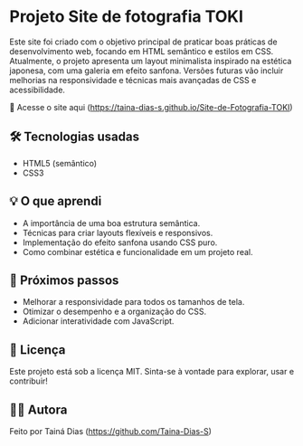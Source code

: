 # Projeto Site de fotografia TOKI

Este site foi criado com o objetivo principal de praticar boas práticas de desenvolvimento web, focando em HTML semântico e estilos em CSS.
Atualmente, o projeto apresenta um layout minimalista inspirado na estética japonesa, com uma galeria em efeito sanfona. Versões futuras vão incluir melhorias na responsividade e técnicas mais avançadas de CSS e acessibilidade.

🔗 Acesse o site aqui (https://taina-dias-s.github.io/Site-de-Fotografia-TOKI)

## 🛠️ Tecnologias usadas

- HTML5 (semântico)
- CSS3
  
## 💡 O que aprendi

- A importância de uma boa estrutura semântica.
- Técnicas para criar layouts flexíveis e responsivos.
- Implementação do efeito sanfona usando CSS puro.
- Como combinar estética e funcionalidade em um projeto real.

## 🚀 Próximos passos

- Melhorar a responsividade para todos os tamanhos de tela.
- Otimizar o desempenho e a organização do CSS.
- Adicionar interatividade com JavaScript.
  
## 📄 Licença
Este projeto está sob a licença MIT.
Sinta-se à vontade para explorar, usar e contribuir!

## 👩‍💻 Autora
Feito por Tainá Dias (https://github.com/Taina-Dias-S)

